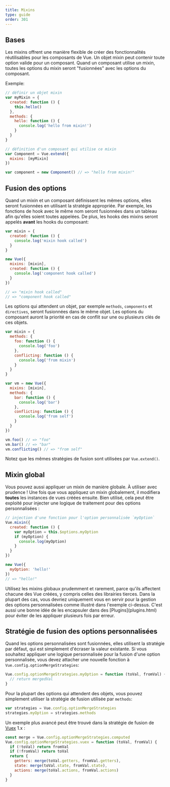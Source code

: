 ```yaml
---
title: Mixins
type: guide
order: 301
---
```


## Bases

Les mixins offrent une manière flexible de créer des fonctionnalités réutilisables pour les composants de Vue. Un objet mixin peut contenir toute option valide pour un composant. Quand un composant utilise un mixin, toutes les options du mixin seront "fusionnées" avec les options du composant.

Exemple:

``` js
// définir un objet mixin
var myMixin = {
  created: function () {
    this.hello()
  },
  methods: {
    hello: function () {
      console.log('hello from mixin!')
    }
  }
}

// définition d'un composant qui utilise ce mixin
var Component = Vue.extend({
  mixins: [myMixin]
})

var component = new Component() // => "hello from mixin!"
```

## Fusion des options

Quand un mixin et un composant définissent les mêmes options, elles seront fusionnées en utilisant la stratégie appropriée. Par exemple, les fonctions de hook avec le même nom seront fusionnées dans un tableau afin qu'elles soient toutes appelées. De plus, les hooks des mixins seront appelés **avant** les hooks du composant:

``` js
var mixin = {
  created: function () {
    console.log('mixin hook called')
  }
}

new Vue({
  mixins: [mixin],
  created: function () {
    console.log('component hook called')
  }
})

// => "mixin hook called"
// => "component hook called"
```

Les options qui attendent un objet, par exemple `methods`, `components` et `directives`, seront fusionnées dans le même objet. Les options du composant auront la priorité en cas de conflit sur une ou plusieurs clés de ces objets.

``` js
var mixin = {
  methods: {
    foo: function () {
      console.log('foo')
    },
    conflicting: function () {
      console.log('from mixin')
    }
  }
}

var vm = new Vue({
  mixins: [mixin],
  methods: {
    bar: function () {
      console.log('bar')
    },
    conflicting: function () {
      console.log('from self')
    }
  }
})

vm.foo() // => "foo"
vm.bar() // => "bar"
vm.conflicting() // => "from self"
```

Notez que les mêmes stratégies de fusion sont utilisées par `Vue.extend()`.

## Mixin global

Vous pouvez aussi appliquer un mixin de manière globale. À utiliser avec prudence ! Une fois que vous appliquez un mixin globalement, il modifiera **toutes** les instances de vues créées ensuite. Bien utilisé, cela peut être exploité pour injecter une logique de traitement pour des options personnalisées :

``` js
// injection d'une fonction pour l'option personnalisée `myOption`
Vue.mixin({
  created: function () {
    var myOption = this.$options.myOption
    if (myOption) {
      console.log(myOption)
    }
  }
})

new Vue({
  myOption: 'hello!'
})
// => "hello!"
```

<p class="tip">Utilisez les mixins globaux prudemment et rarement, parce qu'ils affectent chacune des Vue créées, y compris celles des librairies tierces. Dans la plupart des cas, vous devriez uniquement vous en servir pour la gestion des options personnalisées comme illustré dans l'exemple ci-dessus. C'est aussi une bonne idée de les encapsuler dans des [Plugins](plugins.html) pour éviter de les appliquer plusieurs fois par erreur. </p>

## Stratégie de fusion des options personnalisées

Quand les options personnalisées sont fusionnées, elles utilisent la stratégie par défaut, qui est simplement d'écraser la valeur existante. Si vous souhaitez appliquer une logique personnalisée pour la fusion d'une option personnalisée, vous devez attacher une nouvelle fonction à `Vue.config.optionMergeStrategies`:

``` js
Vue.config.optionMergeStrategies.myOption = function (toVal, fromVal) {
  // return mergedVal
}
```

Pour la plupart des options qui attendent des objets, vous pouvez simplement utiliser la stratégie de fusion utilisée par `methods`:

``` js
var strategies = Vue.config.optionMergeStrategies
strategies.myOption = strategies.methods
```

Un exemple plus avancé peut être trouvé dans la stratégie de fusion de [Vuex](https://github.com/vuejs/vuex) 1.x :

``` js
const merge = Vue.config.optionMergeStrategies.computed
Vue.config.optionMergeStrategies.vuex = function (toVal, fromVal) {
  if (!toVal) return fromVal
  if (!fromVal) return toVal
  return {
    getters: merge(toVal.getters, fromVal.getters),
    state: merge(toVal.state, fromVal.state),
    actions: merge(toVal.actions, fromVal.actions)
  }
}
```
